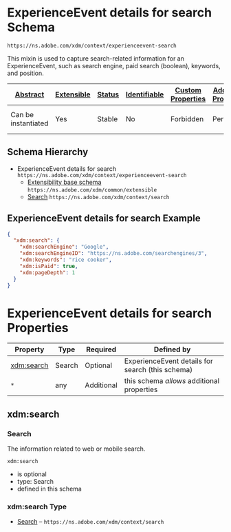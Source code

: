 
# ExperienceEvent details for search Schema

```
https://ns.adobe.com/xdm/context/experienceevent-search
```

This mixin is used to capture search-related information for an ExperienceEvent, such as search engine, paid search (boolean), keywords, and position.

| [Abstract](../../../abstract.md) | [Extensible](../../../extensions.md) | [Status](../../../status.md) | [Identifiable](../../../id.md) | [Custom Properties](../../../extensions.md) | [Additional Properties](../../../extensions.md) | Defined In |
|----------------------------------|--------------------------------------|------------------------------|--------------------------------|---------------------------------------------|-------------------------------------------------|------------|
| Can be instantiated | Yes | Stable | No | Forbidden | Permitted | [mixins/experience-event/experienceevent-search.schema.json](mixins/experience-event/experienceevent-search.schema.json) |
## Schema Hierarchy

* ExperienceEvent details for search `https://ns.adobe.com/xdm/context/experienceevent-search`
  * [Extensibility base schema](../../datatypes/extensible.schema.md) `https://ns.adobe.com/xdm/common/extensible`
  * [Search](../../datatypes/search.schema.md) `https://ns.adobe.com/xdm/context/search`


## ExperienceEvent details for search Example
```json
{
  "xdm:search": {
    "xdm:searchEngine": "Google",
    "xdm:searchEngineID": "https://ns.adobe.com/searchengines/3",
    "xdm:keywords": "rice cooker",
    "xdm:isPaid": true,
    "xdm:pageDepth": 1
  }
}
```

# ExperienceEvent details for search Properties

| Property | Type | Required | Defined by |
|----------|------|----------|------------|
| [xdm:search](#xdmsearch) | Search | Optional | ExperienceEvent details for search (this schema) |
| `*` | any | Additional | this schema *allows* additional properties |

## xdm:search
### Search

The information related to web or mobile search.

`xdm:search`
* is optional
* type: Search
* defined in this schema

### xdm:search Type


* [Search](../../datatypes/search.schema.md) – `https://ns.adobe.com/xdm/context/search`




